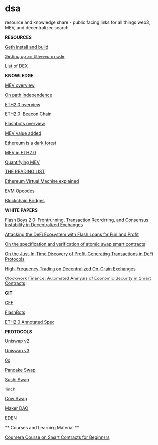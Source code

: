 # dsa
resource and knowledge share - public facing links for all things web3, MEV, and decentralized search

**RESOURCES**

[Geth install and build](https://geth.ethereum.org/docs/getting-started)

[Setting up an Ethereum node](https://ethereum.org/en/developers/docs/nodes-and-clients/)

[List of DEX](https://vfat.tools/)

**KNOWLEDGE** 

[MEV overview](https://ethereum.org/en/developers/docs/mev/)

[On path independence](https://vitalik.ca/general/2017/06/22/marketmakers.html)

[ETH2.0 overview](https://benjaminion.xyz/eth2-annotated-spec/phase0/beacon-chain/#introduction)

[ETH2.0: Beacon Chain](https://pintail.xyz/posts/)

[Flashbots overview](https://medium.com/flashbots/frontrunning-the-mev-crisis-40629a613752)

[MEV value added](https://pdaian.com/blog/mev-wat-do/)

[Ethereum is a dark forest](https://www.paradigm.xyz/2020/08/ethereum-is-a-dark-forest/)

[MEV in ETH2.0](https://hackmd.io/@flashbots/mev-in-eth2)

[Quantifying MEV](https://hackmd.io/@flashbots/quantifying-REV)

[THE READING LIST](https://www.decentralised.co/the-reading-list/)

[Ethereum Virtual Machine explained](https://takenobu-hs.github.io/downloads/ethereum_evm_illustrated.pdf)

[EVM Opcodes](https://www.ethervm.io/)

[Blockchain Bridges](https://medium.com/1kxnetwork/blockchain-bridges-5db6afac44f8)

**WHITE PAPERS**

[Flash Boys 2.0: Frontrunning, Transaction Reordering, and Consensus Instability in Decentralized Exchanges](https://arxiv.org/pdf/1904.05234.pdf)

[Attacking the DeFi Ecosystem with Flash Loans for Fun and Profit](https://arxiv.org/pdf/2003.03810.pdf)

[On the specification and verification of atomic swap smart contracts](https://arxiv.org/pdf/1811.06099v1.pdf)

[On the Just-In-Time Discovery of Profit-Generating Transactions in DeFi Protocols](https://arxiv.org/pdf/2103.02228.pdf)

[High-Frequency Trading on Decentralized On-Chain Exchanges](https://arxiv.org/pdf/2009.14021.pdf)

[Clockwork Finance: Automated Analysis of Economic Security in Smart Contracts](https://arxiv.org/pdf/2109.04347.pdf)

**GIT**

[CFF](https://github.com/defi-formal)

[FlashBots](https://github.com/flashbots)

[ETH2.0 Annotated Spec](https://github.com/ethereum/annotated-spec)

**PROTOCOLS**

[Uniswap v2](https://uniswap.org/whitepaper.pdf)

[Uniswap v3](https://uniswap.org/whitepaper-v3.pdf)

[0x](https://0x.org/pdfs/0x_white_paper.pdf)

[Pancake Swap](https://docs.pancakeswap.finance/products/yield-farming)

[Sushi Swap](https://dev.sushi.com/bentobox/bentobox-overview)

[1inch](https://docs.1inch.io/api/)

[Cow Swap](https://docs.cowswap.exchange)

[Maker DAO](https://makerdao.com/en/whitepaper/)

[EDEN](https://edennetwork.io/EDEN_Network___Whitepaper___2021_07.pdf)

** Courses and Learning Material **

[Coursera Course on Smart Contracts for Beginners](https://www.coursera.org/learn/smarter-contracts/home/welcome)
